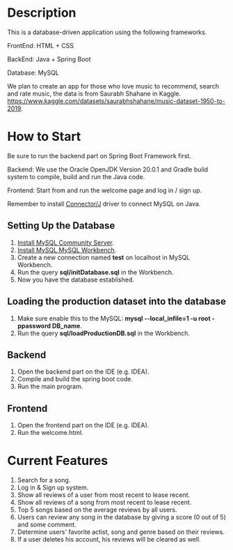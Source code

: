 # Description
This is a database-driven application using the following frameworks.

FrontEnd: HTML + CSS

BackEnd: Java + Spring Boot

Database: MySQL

We plan to create an app for those who love music to recommend, search and rate music, the data is from Saurabh Shahane in Kaggle.
https://www.kaggle.com/datasets/saurabhshahane/music-dataset-1950-to-2019.

# How to Start

Be sure to run the backend part on Spring Boot Framework first.

Backend: We use the Oracle OpenJDK Version 20.0.1 and Gradle build system to compile, build and run the Java code.

Frontend: Start from and run the welcome page and log in / sign up.

Remember to install [Connector/J](https://dev.mysql.com/downloads/connector/j/) driver to connect MySQL on Java.

## Setting Up the Database
1. [Install MySQL Community Server](https://dev.mysql.com/downloads/mysql/).
2. [Install MySQL MySQL Workbench](https://dev.mysql.com/downloads/workbench/).
3. Create a new connection named **test** on localhost in MySQL Workbench.
4. Run the query **sql/initDatabase.sql** in the Workbench.
5. Now you have the database established.

## Loading the production dataset into the database
1. Make sure enable this to the MySQL: **mysql --local_infile=1 -u root -ppassword DB_name**.
2. Run the query **sql/loadProductionDB.sql** in the Workbench.

## Backend
1. Open the backend part on the IDE (e.g. IDEA).
2. Compile and build the spring boot code.
3. Run the main program.

## Frontend
1. Open the frontend part on the IDE (e.g. IDEA).
2. Run the welcome.html.

# Current Features
1. Search for a song.
2. Log in & Sign up system.
3. Show all reviews of a user from most recent to lease recent.
4. Show all reviews of a song from most recent to lease recent.
5. Top 5 songs based on the average reviews by all users.
6. Users can review any song in the database by giving a score (0 out of 5) and some comment.
7. Determine users' favorite actist, song and genre based on their reviews.
8. If a user deletes his account, his reviews will be cleared as well.
